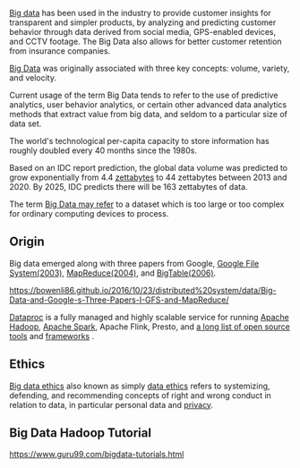 
[Big data](https://wikipedia.org/wiki/Big_data)  has been used in the industry to provide customer insights for transparent and simpler products, by analyzing and predicting customer behavior through data derived from social media, GPS-enabled devices, and CCTV footage. The Big Data also allows for better customer retention from insurance companies.

[Big Data](https://www.guru99.com/what-is-big-data.html) was originally associated with three key concepts: volume, variety, and velocity. 

Current usage of the term Big Data tends to refer to the use of predictive analytics, user behavior analytics, or certain other advanced data analytics methods that extract value from big data, and seldom to a particular size of data set. 

The world's technological per-capita capacity to store information has roughly doubled every 40 months since the 1980s.

Based on an IDC report prediction, the global data volume was predicted to grow exponentially from 4.4 [zettabytes](https://wikipedia.org/wiki/Byte#Multiple-byte_units) to 44 zettabytes between 2013 and 2020. By 2025, IDC predicts there will be 163 zettabytes of data.

The term [Big Data may refer](https://towardsdatascience.com/how-big-is-big-data-3fb14d5351ba) to a dataset which is too large or too complex for ordinary computing devices to process. 

## Origin

Big data emerged along with three papers from Google, [Google File System(2003)](  http://static.googleusercontent.com/media/research.google.com/en//archive/gfs-sosp2003.pdf ), [MapReduce(2004)](  http://static.googleusercontent.com/media/research.google.com/en//archive/mapreduce-osdi04.pdf ), and [BigTable(2006)](  http://static.googleusercontent.com/media/research.google.com/en//archive/bigtable-osdi06.pdf ).

https://bowenli86.github.io/2016/10/23/distributed%20system/data/Big-Data-and-Google-s-Three-Papers-I-GFS-and-MapReduce/

[Dataproc]( Dataproc  ) is a fully managed and highly scalable service for running [Apache Hadoop](  Hadoop ), [Apache Spark](Spark), Apache Flink, Presto, and [a long list of  open source tools](https://dzone.com/articles/looking-at-all-the-open-source-apache-big-data-pro) and [frameworks]( https://en.m.wikipedia.org/wiki/List_of_Apache_Software_Foundation_projects 
) .

## Ethics 

[Big data ethics](https://wikipedia.org/wiki/Big_data_ethics) also known as simply [data ethics](  https://journals.sagepub.com/doi/10.1177/2053951714559253 ) refers to systemizing, defending, and recommending concepts of right and wrong conduct in relation to data, in particular personal data and [privacy](Privacy).

## Big Data Hadoop Tutorial

https://www.guru99.com/bigdata-tutorials.html
